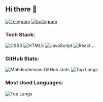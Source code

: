 ## Hi there 👋
[![Telegram](https://img.shields.io/badge/Telegram-blue?logo=telegram)](https://t.me/Mahdirahimiam)
[![Instagram](https://img.shields.io/badge/Instagram-red?logo=instagram)](https://instagram.com/mahdirahimiam)

### Tech Stack:
![CSS3](https://img.shields.io/badge/-CSS3-1572B6?logo=css3&logoColor=white)
![HTML5](https://img.shields.io/badge/-HTML5-E34F26?logo=html5&logoColor=white)
![JavaScript](https://img.shields.io/badge/-JavaScript-F7DF1E?logo=javascript&logoColor=black)
![React](https://img.shields.io/badge/-React-61DAFB?logo=react&logoColor=black)
...

### GitHub Stats:
![Mahdirahimiam GitHub stats](https://github-readme-stats.vercel.app/api?username=Mahdirahimiam&show_icons=true&theme=radical)
![Top Langs](https://github-readme-stats.vercel.app/api/top-langs/?username=Mahdirahimiam&layout=compact&theme=radical)

### Most Used Languages:
![Top Langs](https://github-readme-stats.vercel.app/api/top-langs/?username=Mahdirahimiam&layout=compact&theme=radical)
<!--
**Mahdirahimiam/Mahdirahimiam** is a ✨ _special_ ✨ repository because its `README.md` (this file) appears on your GitHub profile.

Here are some ideas to get you started:

- 🔭 I’m currently working on ...
- 🌱 I’m currently learning ...
- 👯 I’m looking to collaborate on ...
- 🤔 I’m looking for help with ...
- 💬 Ask me about ...
- 📫 How to reach me: ...
- 😄 Pronouns: ...
- ⚡ Fun fact: ...
-->
